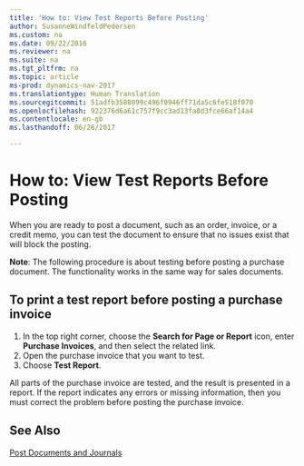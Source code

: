 ```yaml
---
title: 'How to: View Test Reports Before Posting'
author: SusanneWindfeldPedersen
ms.custom: na
ms.date: 09/22/2016
ms.reviewer: na
ms.suite: na
ms.tgt_pltfrm: na
ms.topic: article
ms-prod: dynamics-nav-2017
ms.translationtype: Human Translation
ms.sourcegitcommit: 51adfb3588099c496f0946ff71da5c6fe518f070
ms.openlocfilehash: 922376d6a61c757f9cc3ad13fa8d3fce66af14a4
ms.contentlocale: en-gb
ms.lasthandoff: 06/26/2017

---
```

    
# <a name="how-to-view-test-reports-before-posting"></a>How to: View Test Reports Before Posting
When you are ready to post a document, such as an order, invoice, or a credit memo, you can test the document to ensure that no issues exist that will block the posting.

**Note**: The following procedure is about testing before posting a purchase document. The functionality works in the same way for sales documents.

## <a name="to-print-a-test-report-before-posting-a-purchase-invoice"></a>To print a test report before posting a purchase invoice
1. In the top right corner, choose the **Search for Page or Report** icon, enter **Purchase Invoices**, and then select the related link.
2. Open the purchase invoice that you want to test.
3. Choose **Test Report**.  

All parts of the purchase invoice are tested, and the result is presented in a report. If the report indicates any errors or missing information, then you must correct the problem before posting the purchase invoice.

## <a name="see-also"></a>See Also
[Post Documents and Journals](ui-post-documents-journals.md)

